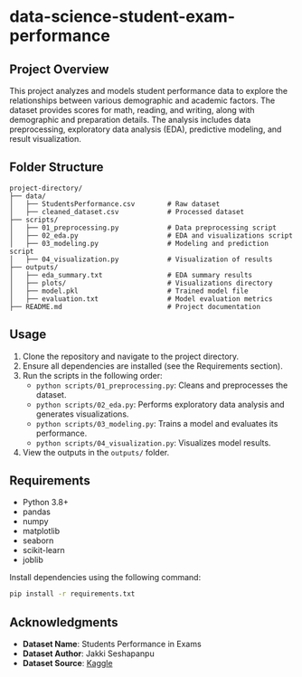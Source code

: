 # data-science-student-exam-performance

## Project Overview
This project analyzes and models student performance data to explore the relationships between various demographic and academic factors. The dataset provides scores for math, reading, and writing, along with demographic and preparation details. The analysis includes data preprocessing, exploratory data analysis (EDA), predictive modeling, and result visualization.

## Folder Structure
```
project-directory/
├── data/
│   ├── StudentsPerformance.csv        # Raw dataset
│   ├── cleaned_dataset.csv            # Processed dataset
├── scripts/
│   ├── 01_preprocessing.py            # Data preprocessing script
│   ├── 02_eda.py                      # EDA and visualizations script
│   ├── 03_modeling.py                 # Modeling and prediction script
│   ├── 04_visualization.py            # Visualization of results
├── outputs/
│   ├── eda_summary.txt                # EDA summary results
│   ├── plots/                         # Visualizations directory
│   ├── model.pkl                      # Trained model file
│   ├── evaluation.txt                 # Model evaluation metrics
├── README.md                          # Project documentation
```

## Usage
1. Clone the repository and navigate to the project directory.
2. Ensure all dependencies are installed (see the Requirements section).
3. Run the scripts in the following order:
    - `python scripts/01_preprocessing.py`: Cleans and preprocesses the dataset.
    - `python scripts/02_eda.py`: Performs exploratory data analysis and generates visualizations.
    - `python scripts/03_modeling.py`: Trains a model and evaluates its performance.
    - `python scripts/04_visualization.py`: Visualizes model results.
4. View the outputs in the `outputs/` folder.

## Requirements
- Python 3.8+
- pandas
- numpy
- matplotlib
- seaborn
- scikit-learn
- joblib

Install dependencies using the following command:
```bash
pip install -r requirements.txt
```

## Acknowledgments
- **Dataset Name**: Students Performance in Exams
- **Dataset Author**: Jakki Seshapanpu
- **Dataset Source**: [Kaggle](https://www.kaggle.com/datasets/spscientist/students-performance-in-exams)